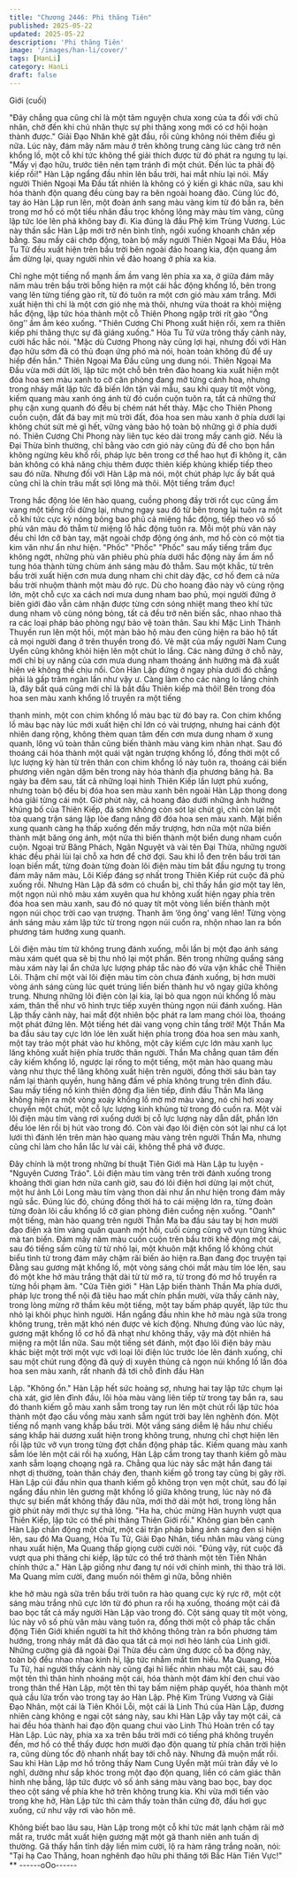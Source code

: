 ```yaml
---
title: "Chương 2446: Phi thăng Tiên"
published: 2025-05-22
updated: 2025-05-22
description: 'Phi thăng Tiên'
image: '/images/han-li/cover/'
tags: [HanLi]
category: HanLi
draft: false
---
```


Giới (cuối)

"Đây chẳng qua cũng chỉ là một tâm nguyện chưa xong của ta đối
với chủ nhân, chờ đến khi chủ nhân thực sự phi thăng xong mới
có cơ hội hoàn thành được." Giải Đạo Nhân khẽ gật đầu, rồi cũng
không nói thêm điều gì nữa.
Lúc này, đám mây năm màu ở trên không trung càng lúc càng trở
nên khổng lồ, một cỗ khí tức không thể giải thích được từ đó phát
ra ngưng tụ lại.
"Mấy vị đạo hữu, trước tiên nên tạm tránh đi một chút. Đến lúc ta
phải độ kiếp rồi!" Hàn Lập ngẩng đầu nhìn lên bầu trời, hai mắt
nhíu lại nói.
Mấy người Thiên Ngoại Ma Đầu tất nhiên là không có ý kiến gì
khác nữa, sau khi hóa thành độn quang đều cùng bay ra bên
ngoài hoang đảo.
Cùng lúc đó, tay áo Hàn Lập run lên, một đoàn ánh sang màu
vàng kim từ đó bắn ra, bên trong mơ hồ có một tiểu nhân đầu trọc
không lông mày màu tím vàng, cũng lập tức lóe lên phá không
bay đi.
Kia đúng là đầu Phệ kim Trùng Vương.
Lúc này thần sắc Hàn Lập mới trở nên bình tĩnh, ngồi xuống
khoanh chân xếp bằng.
Sau mấy cái chớp động, toàn bộ mấy người Thiên Ngoại Ma Đầu,
Hỏa Tu Tử đều xuất hiện trên bầu trời bên ngoài đảo hoang kia,
độn quang ầm ầm dừng lại, quay người nhìn về đảo hoang ở phía
xa kia.

Chỉ nghe một tiếng nổ mạnh ầm ầm vang lên phía xa xa, ở giữa
đám mây năm màu trên bầu trời bỗng hiện ra một cái hắc động
khổng lồ, bên trong vang lên từng tiếng gào rít, từ đó tuôn ra một
cơn gió màu xám trắng.
Mới xuất hiện thì chỉ là một cơn gió nhẹ mà thôi, nhưng vừa thoát
ra khỏi miệng hắc động, lập tức hóa thành một cỗ Thiên Phong
ngập trời rít gào “Ông ông’’ ầm ầm kéo xuống.
"Thiên Cương Chi Phong xuất hiện rồi, xem ra thiên kiếp phi
thăng thực sự đã giáng xuống." Hỏa Tu Tử vừa trông thấy cảnh
này, cười hắc hắc nói.
"Mặc dù Cương Phong này cũng lợi hại, nhưng đối với Hàn đạo
hữu sớm đã có thủ đoạn ứng phó mà nói, hoàn toàn không đủ để
uy hiếp đến hắn." Thiên Ngoại Ma Đầu cũng ung dung nói.
Thiên Ngoại Ma Đầu vừa mới dứt lời, lập tức một chỗ bên trên
đảo hoang kia xuất hiện một đóa hoa sen màu xanh to cỡ căn
phòng đang mở từng cánh hoa, nhưng trong nháy mắt lập tức đã
biến lớn tận vài mẫu, sau khi quay tít một vòng, kiếm quang màu
xanh óng ánh từ đó cuồn cuộn tuôn ra, tất cả những thứ phụ cận
xung quanh đó đều bị chém nát hết thảy.
Mặc cho Thiên Phong cuồn cuộn, đất đá bay mịt mù trời đất, đóa
hoa sen màu xanh ở phía dưới lại không chút sứt mẻ gì hết, vững
vàng bảo hộ toàn bộ những gì ở phía dưới nó.
Thiên Cương Chi Phong này liên tục kéo dài trong mấy canh giờ.
Nếu là Đại Thừa bình thường, chỉ bằng vào cơn gió này cũng đủ
để cho bọn hắn không ngừng kêu khổ rồi, pháp lực bên trong cơ
thể hao hụt đi không ít, căn bản không có khả năng chịu thêm
được thiên kiếp khủng khiếp tiếp theo sau đó nữa.
Nhưng đối với Hàn Lập mà nói, một chút pháp lực ấy bất quá
cũng chỉ là chín trâu mất sợi lông mà thôi.
Một tiếng trầm đục!

Trong hắc động lóe lên hào quang, cuồng phong đầy trời rốt cục
cũng ầm vang một tiếng rồi dừng lại, nhưng ngay sau đó từ bên
trong lại tuôn ra một cỗ khí tức cực kỳ nóng bỏng bao phủ cả
miệng hắc động, tiếp theo vô số phù văn màu đỏ thẫm từ miệng
lỗ hắc động tuôn ra.
Mỗi một phù văn này đều chỉ lớn cỡ bàn tay, mặt ngoài chớp
động óng ánh, mơ hồ còn có một tia kim văn như ẩn như hiện.
"Phốc" "Phốc" "Phốc" sau mấy tiếng trầm đục không ngớt, những
phù văn phiêu phù phía dưới hắc động này ầm ầm nổ tung hóa
thành từng chùm ánh sáng màu đỏ thẫm.
Sau một khắc, từ trên bầu trời xuất hiện cơn mưa dung nham chi
chit dày đặc, cơ hồ đem cả nửa bầu trời nhuộm thành một màu
đỏ rực.
Dù cho hoang đảo này vô cùng rộng lớn, một chỗ cực xa cách nơi
mưa dung nham bao phủ, mọi người đứng ở biên giới đảo vẫn
cảm nhận được từng cơn sóng nhiệt mang theo khí tức dung
nham vô cùng nóng bỏng, tất cả đều trở nên biến sắc, nhao nhao
thả ra các loại pháp bảo phòng ngự bảo vệ toàn thân.
Sau khi Mặc Linh Thánh Thuyền run lên một hồi, một màn bảo hộ
màu đen cũng hiện ra bảo hộ tất cả mọi người đang ở trên thuyền
trong đó.
Vẻ mặt của mấy người Nam Cung Uyển cũng không khỏi hiện lên
một chút lo lắng.
Các nàng đứng ở chỗ này, mới chỉ bị uy năng của cơn mưa dung
nham thoáng ảnh hưởng mà đã xuất hiện vẻ không thể chịu nổi.
Còn Hàn Lập đứng ở ngay phía dưới đó chẳng phải là gấp trăm
ngàn lần như vậy ư.
Càng làm cho các nàng lo lắng chính là, đây bất quá cũng mới chỉ
là bắt đầu Thiên kiếp mà thôi!
Bên trong đóa hoa sen màu xanh khổng lồ truyền ra một tiếng

thanh minh, một con chim khổng lồ màu bạc từ đó bay ra.
Con chim khổng lồ màu bạc này lúc mới xuất hiện chỉ lớn có vài
trượng, nhưng hai cánh đột nhiên dang rộng, không thèm quan
tâm đến cơn mưa dung nham ở xung quanh, lông vũ toàn thân
cũng biến thành màu vàng kim nhàn nhạt. Sau đó thoáng cái hóa
thành một quái vật ngàn trượng khổng lồ, đồng thời một cổ lực
lượng kỳ hàn từ trên thân con chim khổng lồ này tuôn ra, thoáng
cái biến phương viên ngàn dặm bên trong này hóa thành địa
phương băng hà.
Ba ngày ba đêm sau, tất cả những loại hình Thiên Kiếp lần lượt
phủ xuống, nhưng toàn bộ đều bị đóa hoa sen màu xanh bên
ngoài Hàn Lập thong dong hóa giải từng cái một.
Giờ phút này, cả hoang đảo dưới những ảnh hưởng khủng bố của
Thiên Kiếp, đã sớm không còn sót lại chút gì, chỉ còn lại một tòa
quang trận sáng lập lòe đang nâng đỡ đóa hoa sen màu xanh.
Mặt biển xung quanh càng hạ thấp xuống đến mấy trượng, hơn
nữa một nửa biến thành mặt băng óng ánh, một nửa thì biến
thành một biển dung nham cuồn cuộn.
Ngoại trừ Băng Phách, Ngân Nguyệt và vài tên Đại Thừa, những
người khác đều phải lùi lại chỗ xa hơn để chờ đợi.
Sau khi lỗ đen trên bầu trời tán loạn biến mất, từng đoàn từng
đoàn lôi điện màu tím bắt đầu ngưng tụ trong đám mây năm màu,
Lôi Kiếp đáng sợ nhất trong Thiên Kiếp rút cuộc đã phủ xuống rồi.
Nhưng Hàn Lập đã sớm có chuẩn bị, chỉ thấy hắn giơ một tay lên,
một ngọn núi nhỏ màu xám xuyên qua hư không xuất hiện ngay
phía trên đóa hoa sen màu xanh, sau đó nó quay tít một vòng liền
biến thành một ngọn núi chọc trời cao vạn trượng.
Thanh âm ‘ông ông’ vang lên!
Từng vòng ánh sáng màu xám lập tức từ trong ngọn núi cuốn ra,
nhộn nhao lan ra bốn phương tám hướng xung quanh.

Lôi điện màu tím từ không trung đánh xuống, mỗi lần bị một đạo
ánh sáng màu xám quét qua sẽ bị thu nhỏ lại một phần.
Bên trong những quầng sáng màu xám này lại ẩn chứa lực lượng
pháp tắc nào đó vừa vặn khắc chế Thiên Lôi.
Thậm chí một vài lôi điện màu tím còn chưa đánh xuống, bị hơn
mười vòng ánh sáng cùng lúc quét trúng liền biến thành hư vô
ngay giữa không trung.
Nhưng những lôi điện còn lại kia, lại bỏ qua ngọn núi khổng lồ
màu xám, thân thể như vô hình trực tiếp xuyên thủng ngọn núi
đánh xuống.
Hàn Lập thấy cảnh này, hai mắt đột nhiên bộc phát ra lam mang
chói lòa, thoáng một phát đứng lên.
Một tiếng hét dài vang vọng chín tầng trời!
Một Thần Ma ba đầu sáu tay cực lớn lóe lên xuất hiện phía trong
đóa hoa sen màu xanh, một tay trảo một phát vào hư không, một
cây kiếm cực lớn màu xanh lục lăng không xuất hiện phía trước
thân người.
Thần Ma chẳng quan tâm đến cây kiếm khổng lồ, ngược lại rống
to một tiếng, một màn hào quang màu vàng như thực thể lăng
không xuất hiện trên người, đồng thời sáu bàn tay nắm lại thành
quyền, hung hăng đấm về phía không trung trên đỉnh đầu.
Sau mấy tiếng nổ kinh thiên động địa liên tiếp, đỉnh đầu Thần Ma
lăng không hiện ra một vòng xoáy khổng lồ mờ mờ màu vàng, nó
chỉ hơi xoay chuyển một chút, một cỗ lực lượng kinh khủng từ
trong đó cuốn ra.
Một vài lôi điện màu tím vàng rơi xuống dưới bị cỗ lực lượng này
dẫn dắt, phần lớn đều lóe lên rồi bị hút vào trong đó.
Còn vài đạo lôi điện còn sót lại như cá lọt lưới thì đánh lên trên
màn hào quang màu vàng trên người Thần Ma, nhưng cũng chỉ
làm cho hắn lắc lư vài cái, không thể phá vỡ được.

Đây chính là một trong những bí thuật Tiên Giới mà Hàn Lập tu
luyện - "Nguyên Cương Tráo".
Lôi điện màu tím vàng trên trời đánh xuống trong khoảng thời gian
hơn nửa canh giờ, sau đó lôi điện hơi dừng lại một chút, một hư
ảnh Lôi Long màu tím vàng thon dài như ẩn như hiện trong đám
mây ngũ sắc.
Đúng lúc đó, chúng đồng thời há to cái miệng lớn ra, từng đoàn
từng đoàn lôi cầu khổng lồ cỡ gian phòng điên cuồng nện xuống.
"Oanh" một tiếng, màn hào quang trên người Thần Ma ba đầu
sáu tay bị hơn mười đạo điện xà tím vàng quấn quanh một hồi,
cuối cùng cũng vỡ vụn từng khúc mà tan biến.
Đám mây năm màu cuồn cuộn trên bầu trời khẽ động một cái,
sau đó tiếng sấm cũng từ từ nhỏ lại, một khuôn mặt khổng lồ
không chút biểu tình từ trong đám mây chậm rãi biến ảo hiện
ra.Bạn đang đọc truyện tại
Đằng sau gương mặt khổng lồ, một vòng sáng chói mắt màu tím
lóe lên, sau đó một khe hở màu trắng thật dài từ từ mở ra, từ
trong đó mơ hồ truyền ra từng hồi phạm âm.
"Cửa Tiên giới "
Hàn Lập biến thành Thần Ma phía dưới, pháp lực trong thể nội đã
tiêu hao mất chín phần mười, vừa thấy cảnh này, trong lòng
mừng rỡ thầm kêu một tiếng, một tay bấm pháp quyết, lập tức thu
nhỏ lại khôi phục hình người. Hắn ngẩng đầu nhìn khe hở màu
ngà sữa trong không trung, trên mặt khó nén được vẻ kích động.
Nhưng đúng vào lúc này, gương mặt khổng lồ cơ hồ đã nhạt như
không thấy, vậy mà đột nhiên há miệng ra một lần nữa.
Sau một tiếng sét đánh, một đạo lôi điện bảy màu khác biệt một
trời một vực với loại lôi điện lúc trước lóe lên đánh xuống, chỉ sau
một chút rung động đã quỷ dị xuyên thủng cả ngọn núi khổng lồ
lần đóa hoa sen màu xanh, rất nhanh đã tới chỗ đỉnh đầu Hàn

Lập.
"Không ổn."
Hàn Lập hết sức hoảng sợ, nhưng hai tay lập tức chụm lại chà
xát, giơ lên đỉnh đầu, lôi hỏa màu vàng liên tiếp từ trong tay bắn
ra, sau đó thanh kiếm gỗ màu xanh sẫm trong tay run lên một
chút rồi lập tức hóa thành một đạo cầu vồng màu xanh sẫm ngút
trời bay lên nghênh đón.
Một tiếng nổ mạnh vang khắp bầu trời.
Một vầng sáng diễm lệ hầu như chiếu sáng khắp hải dương xuất
hiện trong không trung, nhưng chỉ chợt hiện lên rồi lập tức vỡ vụn
trong từng đợt chấn động pháp tắc.
Kiếm quang màu xanh sẫm lóe lên một cái rồi hạ xuống, Hàn Lập
cầm trong tay thanh kiếm gỗ màu xanh sẫm loạng choạng ngã ra.
Chẳng qua lúc này sắc mặt hắn đang tái nhợt dị thường, toàn
thân cháy đen, thanh kiếm gỗ trong tay cũng bị gãy rời.
Hàn Lập cúi đầu nhìn qua thanh kiếm gỗ không trọn vẹn một chút,
sau đó lại ngẩng đầu nhìn lên gương mặt khổng lồ giữa không
trung, lúc này nó đã thực sự biến mất không thấy đâu nữa, mới
thở dài một hơi, trong lòng hắn giờ phút này mới thực sự thả lỏng.
"Ha ha, chúc mừng Hàn huynh vượt qua Thiên Kiếp, lập tức có
thể phi thăng Thiên Giới rồi."
Không gian bên cạnh Hàn Lập chấn động một chút, một cái trận
pháp bằng ánh sáng đen sì hiện lên, sau đó Ma Quang, Hỏa Tu
Tử, Giải Đạo Nhân, tiểu nhân màu vàng cùng nhau xuất hiện, Ma
Quang thấp giọng cười cười nói.
"Đúng vậy, rút cuộc đã vượt qua phi thăng chi kiếp, lập tức có thể
trở thành một tên Tiên Nhân chính thức a." Hàn Lập giống như
đang tự nói với chính mình, thì thào trả lời.
Ma Quang mỉm cười, đang muốn nói thêm gì nữa, bỗng nhiên

khe hở màu ngà sữa trên bầu trời tuôn ra hào quang cực kỳ rực
rỡ, một cột sáng màu trắng nhũ cực lớn từ đó phun ra rồi hạ
xuống, thoáng một cái đã bao bọc tất cả mấy người Hàn Lập vào
trong đó.
Cột sáng quay tít một vòng, lúc này vô số phù văn màu vàng tuôn
ra, đồng thời một cỗ pháp tắc chấn động Tiên Giới khiến người ta
hít thở không thông tràn ra bốn phương tám hướng, trong nháy
mắt đã đảo qua tất cả mọi nơi hẻo lánh của Linh giới.
Những cường giả đã ngoài Đại Thừa đều cảm ứng được cỗ ba
động này, toàn bộ đều nhao nhao kinh hỉ, lập tức nhắm mắt tìm
hiểu.
Ma Quang, Hỏa Tu Tử, hai người thấy cảnh này cũng đại hỉ liếc
nhìn nhau một cái, sau đó một tên thì thân hình nhoáng một cái,
hóa thành một đám khí đen chui vào trong thân thể Hàn Lập, một
tên thì tay bấm niệm pháp quyết, hóa thành một quả cầu lửa trốn
vào trong tay áo Hàn Lập.
Phệ Kim Trùng Vương và Giải Đạo Nhân, một cái là Tiên Khôi Lỗi,
một cái là Linh Thú của Hàn Lập, đương nhiên càng không e ngại
cột sáng này, sau khi Hàn Lập vẫy tay một cái, cả hai đều hóa
thành hai đạo độn quang chui vào Linh Thú Hoàn trên cổ tay Hàn
Lập.
Lúc này, phía xa xa trên bầu trời mới có tiếng phá không truyền
đến, mơ hồ có thể thấy được hơn mười đạo độn quang từ phía
chân trời hiện ra, cũng dùng tốc độ nhanh nhất bay tới chỗ này.
Nhưng đã muộn mất rồi.
Sau khi Hàn Lập mơ hồ trông thấy Nam Cung Uyển mặt mũi tràn
đầy vẻ lo nghĩ, dường như sắp khóc trong một đạo độn quang,
liền có cảm giác thân hình nhẹ bẫng, lập tức được vô số ánh
sáng màu vàng bao bọc, bay dọc theo cột sáng về phía khe hở
trên không trung kia.
Khi vừa mới tiến vào trong khe hở, Hàn Lập tức thì cảm thấy toàn
thân cứng đờ, đầu hơi gục xuống, cứ như vậy rơi vào hôn mê.

Không biết bao lâu sau, Hàn Lập trong một cỗ khí tức mát lạnh
chậm rãi mở mắt ra, trước mắt xuất hiện gương mặt một gã thanh
niên anh tuấn dị thường.
Gã thấy hắn tỉnh dậy liền mỉm cười, lộ ra hàm răng trắng noãn,
nói:
"Tại hạ Cao Thăng, hoan nghênh đạo hữu phi thăng tới Bắc Hàn
Tiên Vực!"
**
------oOo------
